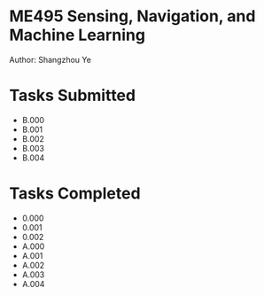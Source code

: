 # ME495 Sensing, Navigation, and Machine Learning
Author: Shangzhou Ye

# Tasks Submitted

- B.000
- B.001
- B.002
- B.003
- B.004

# Tasks Completed

- 0.000
- 0.001
- 0.002
- A.000
- A.001
- A.002
- A.003
- A.004
